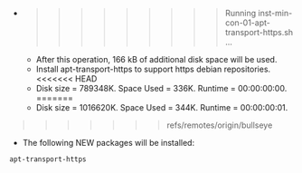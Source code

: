 * >>>>>>>>> Running inst-min-con-01-apt-transport-https.sh ...
  * After this operation, 166 kB of additional disk space will be used.
  * Install apt-transport-https to support https debian repositories.
<<<<<<< HEAD
  * Disk size = 789348K. Space Used = 336K. Runtime = 00:00:00:00.
=======
  * Disk size = 1016620K. Space Used = 344K. Runtime = 00:00:00:01.
>>>>>>> refs/remotes/origin/bullseye
  * The following NEW packages will be installed:
  ```bash
apt-transport-https
  ```
